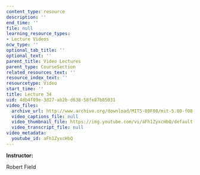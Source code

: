 ```yaml
---
content_type: resource
description: ''
end_time: ''
file: null
learning_resource_types:
- Lecture Videos
ocw_type: ''
optional_tab_title: ''
optional_text: ''
parent_title: Video Lectures
parent_type: CourseSection
related_resources_text: ''
resource_index_text: ''
resourcetype: Video
start_time: ''
title: Lecture 34
uid: 4db4f89e-3d27-ab2b-d638-58fe87b85031
video_files:
  archive_url: http://www.archive.org/download/MIT5-80F08/mit-5.80-f08-lec34_300k.mp4
  video_captions_file: null
  video_thumbnail_file: https://img.youtube.com/vi/aFh1ZyxcHbQ/default.jpg
  video_transcript_file: null
video_metadata:
  youtube_id: aFh1ZyxcHbQ
---
```


**Instructor:**

Robert Field



